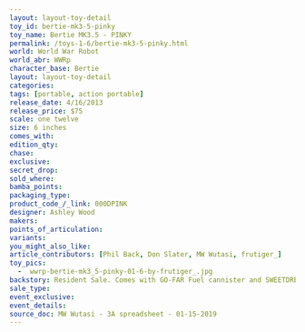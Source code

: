```yaml
---
layout: layout-toy-detail 
toy_id: bertie-mk3-5-pinky
toy_name: Bertie MK3.5 - PINKY
permalink: /toys-1-6/bertie-mk3-5-pinky.html
world: World War Robot
world_abr: WWRp
character_base: Bertie
layout: layout-toy-detail
categories: 
tags: [portable, action portable]
release_date: 4/16/2013
release_price: $75 
scale: one twelve
size: 6 inches
comes_with: 
edition_qty: 
chase: 
exclusive: 
secret_drop: 
sold_where: 
bamba_points: 
packaging_type: 
product_code_/_link: 000DPINK
designer: Ashley Wood
makers: 
points_of_articulation: 
variants: 
you_might_also_like: 
article_contributors: [Phil Back, Don Slater, MW Wutasi, frutiger_]
toy_pics: 
  -  wwrp-bertie-mk3_5-pinky-01-6-by-frutiger_.jpg
backstory: Resident Sale. Comes with GO-FAR Fuel cannister and SWEETDREAMS landmine
sale_type: 
event_exclusive: 
event_details: 
source_doc: MW Wutasi - 3A spreadsheet - 01-15-2019
---
```

